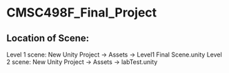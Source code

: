 # CMSC498F_Final_Project

## Location of Scene: 
Level 1 scene: New Unity Project -> Assets -> Level1 Final Scene.unity
Level 2 scene: New Unity Project -> Assets -> labTest.unity
